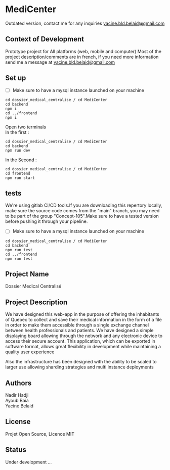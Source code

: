 # MediCenter

Outdated version, contact me for any inquiries 
yacine.bld.belaid@gmail.com

## Context of Development

Prototype project for All platforms (web, mobile and computer)
Most of the project description/comments are in french, if you need more information send me a message at 
yacine.bld.belaid@gmail.com

## Set up

- [ ] Make sure to have a mysql instance launched on your machine

```
cd dossier_medical_centralise / cd MediCenter
cd backend
npm i
cd ../frontend
npm i
```
Open two terminals    
In the first :   
```
cd dossier_medical_centralise / cd MediCenter
cd backend
npm run dev
```

In the Second :    
```
cd dossier_medical_centralise / cd MediCenter
cd frontend
npm run start
```

## tests

We're using gitlab CI/CD tools.If you are downloading this repertory locally, make sure the source code comes from the "main" branch, you may need to be part of the group "Concept-105".Make sure to have a tested version before pushing it through your pipeline.

- [ ] Make sure to have a mysql instance launched on your machine
```
cd dossier_medical_centralise / cd MediCenter
cd backend
npm run test
cd ../frontend
npm run test
```

## Project Name
Dossier Medical Centralisé

## Project Description   
We have designed this web-app in the purpose of offering the inhabitants of Quebec to collect and save their medical information in the form of a file in order to make them accessible through a single exchange channel between health professionals and patients.
We have designed a simple displaying board allowing through the network and any electronic device to access their secure account. This application, which can be exported in software format, allows great flexibility in development while maintaining a quality user experience

Also the infrastructure has been designed with the ability to be scaled to larger use allowing sharding strategies and multi instance deployments

## Authors

Nadir Hadji  
Ayoub Baia   
Yacine Belaid 

## License 
Projet Open Source, Licence MIT

## Status 
Under development ...
